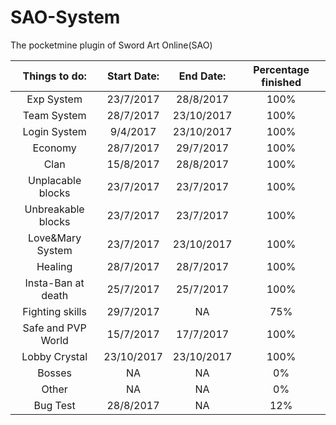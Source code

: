 # SAO-System
The pocketmine plugin of Sword Art Online(SAO)

|Things to do: | Start Date: | End Date: | Percentage finished |
| :---: | :---: | :---: | :---:|
|Exp System | 23/7/2017 | 28/8/2017 | 100% |
|Team System | 28/7/2017 | 23/10/2017 | 100% |
|Login System | 9/4/2017 | 23/10/2017 | 100% |
|Economy | 28/7/2017 | 29/7/2017 | 100% |
|Clan | 15/8/2017 | 28/8/2017 | 100% |
|Unplacable blocks | 23/7/2017 | 23/7/2017 | 100% |
|Unbreakable blocks | 23/7/2017 | 23/7/2017 | 100% |
|Love&Mary System | 23/7/2017 | 23/10/2017 | 100% |
|Healing | 28/7/2017 | 28/7/2017 | 100% |
|Insta-Ban at death | 25/7/2017 | 25/7/2017 | 100% |
|Fighting skills | 29/7/2017 | NA | 75% |
|Safe and PVP World | 15/7/2017 | 17/7/2017 | 100% |
|Lobby Crystal | 23/10/2017 | 23/10/2017 | 100% |
|Bosses | NA | NA | 0% |
|Other | NA | NA | 0% |
|Bug Test | 28/8/2017 | NA | 12% |
